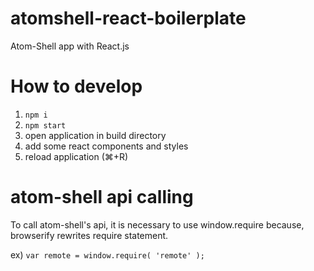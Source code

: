 # atomshell-react-boilerplate
Atom-Shell app with React.js

# How to develop
1. `npm i`
2. `npm start`
3. open application in build directory
4. add some react components and styles
5. reload application (⌘+R)

# atom-shell api calling
To call atom-shell's api, it is necessary to use window.require because, browserify rewrites require statement.

ex) `var remote = window.require( 'remote' );`
